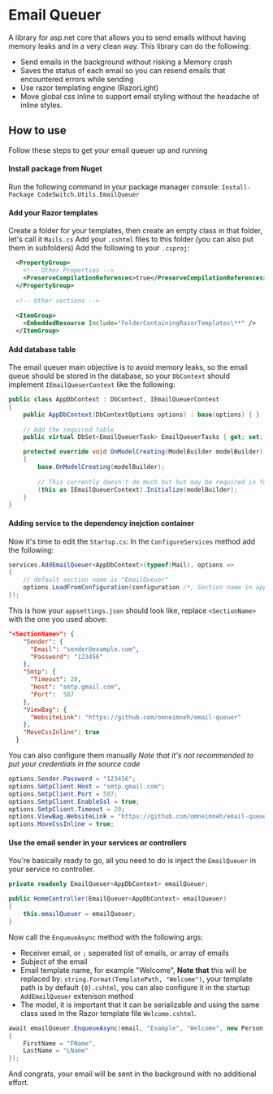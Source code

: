 # Email Queuer
A library for asp.net core that allows you to send emails without having memory leaks and in a very clean way.
This library can do the following:
- Send emails in the background without risking a Memory crash
- Saves the status of each email so you can resend emails that encountered errors while sending
- Use razor templating engine (RazorLight)
- Move global css inline to support email styling without the headache of inline styles.

## How to use
Follow these steps to get your email queuer up and running

#### Install package from Nuget
Run the following command in your package manager console: `Install-Package CodeSwitch.Utils.EmailQueuer`

#### Add your Razor templates
Create a folder for your templates, then create an empty class in that folder, let's call it `Mails.cs`
Add your `.cshtml` files to this folder (you can also put them in subfolders)
Add the following to your `.csproj`:
```xml
  <PropertyGroup>
    <!-- Other Properties -->
    <PreserveCompilationReferences>true</PreserveCompilationReferences>
  </PropertyGroup>
  
  <!-- Other sections -->
  
  <ItemGroup>
    <EmbeddedResource Include="FolderContainingRazorTemplates\**" />
  </ItemGroup>
```
#### Add database table
The email queuer main objective is to avoid memory leaks, so the email queue should be stored in the database, so your `DbContext` should implement `IEmailQueuerContext` like the following:

```csharp
public class AppDbContext : DbContext, IEmailQueuerContext
{
    public AppDbContext(DbContextOptions options) : base(options) { }
   
    // Add the required table
    public virtual DbSet<EmailQueuerTask> EmailQueuerTasks { get; set; }

    protected override void OnModelCreating(ModelBuilder modelBuilder)
    {
        base.OnModelCreating(modelBuilder);
        
        // This currently doesn't do much but but may be required in future versions so make sure to call it
        (this as IEmailQueuerContext).Initialize(modelBuilder);
    }
}
```

#### Adding service to the dependency inejction container
Now it's time to edit the `Startup.cs`:
In the `ConfigureServices` method add the following:
```csharp
services.AddEmailQueuer<AppDbContext>(typeof(Mail), options =>
{
    // default section name is "EmailQueuer"
    options.LoadFromConfiguration(configuration /*, Section name in appsettings.json */);
});
```

This is how your `appsettings.json` should look like, replace `<SectionName>` with the one you used above:
```json
"<SectionName>": {
    "Sender": {
      "Email": "sender@example.com",
      "Password": "123456"
    },
    "Smtp": {
      "Timeout": 20,
      "Host": "smtp.gmail.com",
      "Port":  587
    },
    "ViewBag": {
      "WebsiteLink": "https://github.com/omneimneh/email-queuer"
    },
    "MoveCssInline": true
  }
```

You can also configure them manually 
*Note that it's not recommended to put your credentials in the source code*
```csharp
options.Sender.Password = "123456";
options.SmtpClient.Host = "smtp.gmail.com";
options.SmtpClient.Port = 587;
options.SmtpClient.EnableSsl = true;
options.SmtpClient.Timeout = 20;
options.ViewBag.WebsiteLink = "https://github.com/omneimneh/email-queuer";
options.MoveCssInline = true;
```

#### Use the email sender in your services or controllers
You're basically ready to go, all you need to do is inject the `EmailQueuer` in your service ro controller.
```csharp
private readonly EmailQueuer<AppDbContext> emailQueuer;

public HomeController(EmailQueuer<AppDbContext> emailQueuer)
{
    this.emailQueuer = emailQueuer;
}
```

Now call the `EnqueueAsync` method with the following args:
* Receiver email, or `;` seperated list of emails, or array of emails
* Subject of the email
* Email template name, for example "Welcome", **Note that** this will be replaced by: `string.Format(TemplatePath, "Welcome")`, your template path is by default `{0}.cshtml`, you can also configure it in the startup `AddEmailQueuer` extenison method
* The model, it is important that it can be serializable and using the same class used in the Razor template file `Welcome.cshtml`.
```csharp
await emailQueuer.EnqueueAsync(email, "Example", "Welcome", new Person
{
    FirstName = "FName",
    LastName = "LName"
});
```
And congrats, your email will be sent in the background with no additional effort.
